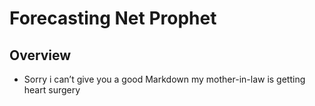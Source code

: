 
# Forecasting Net Prophet
 
## Overview

* Sorry i can’t give you a good Markdown my mother-in-law is getting heart surgery 

